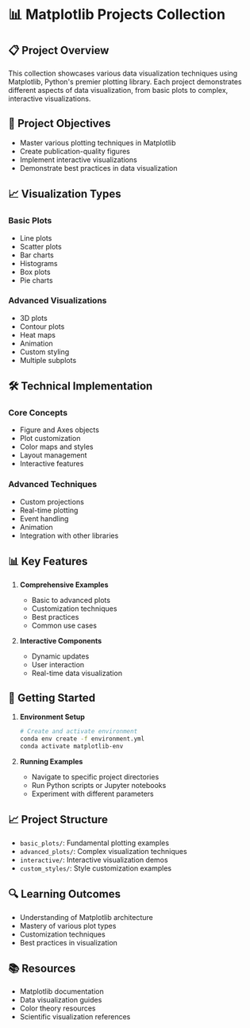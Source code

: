 # 📊 Matplotlib Projects Collection

## 📋 Project Overview
This collection showcases various data visualization techniques using Matplotlib, Python's premier plotting library. Each project demonstrates different aspects of data visualization, from basic plots to complex, interactive visualizations.

## 🎯 Project Objectives
- Master various plotting techniques in Matplotlib
- Create publication-quality figures
- Implement interactive visualizations
- Demonstrate best practices in data visualization

## 📈 Visualization Types
### Basic Plots
- Line plots
- Scatter plots
- Bar charts
- Histograms
- Box plots
- Pie charts

### Advanced Visualizations
- 3D plots
- Contour plots
- Heat maps
- Animation
- Custom styling
- Multiple subplots

## 🛠️ Technical Implementation
### Core Concepts
- Figure and Axes objects
- Plot customization
- Color maps and styles
- Layout management
- Interactive features

### Advanced Techniques
- Custom projections
- Real-time plotting
- Event handling
- Animation
- Integration with other libraries

## 📊 Key Features
1. **Comprehensive Examples**
   - Basic to advanced plots
   - Customization techniques
   - Best practices
   - Common use cases

2. **Interactive Components**
   - Dynamic updates
   - User interaction
   - Real-time data visualization

## 🚀 Getting Started
1. **Environment Setup**
   ```bash
   # Create and activate environment
   conda env create -f environment.yml
   conda activate matplotlib-env
   ```

2. **Running Examples**
   - Navigate to specific project directories
   - Run Python scripts or Jupyter notebooks
   - Experiment with different parameters

## 📈 Project Structure
- `basic_plots/`: Fundamental plotting examples
- `advanced_plots/`: Complex visualization techniques
- `interactive/`: Interactive visualization demos
- `custom_styles/`: Style customization examples

## 🔍 Learning Outcomes
- Understanding of Matplotlib architecture
- Mastery of various plot types
- Customization techniques
- Best practices in visualization

## 📚 Resources
- Matplotlib documentation
- Data visualization guides
- Color theory resources
- Scientific visualization references
